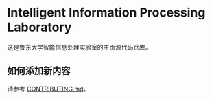 # Intelligent Information Processing Laboratory
这是鲁东大学智能信息处理实验室的主页源代码仓库。

## 如何添加新内容

请参考 [CONTRIBUTING.md](CONTRIBUTING.md)。

